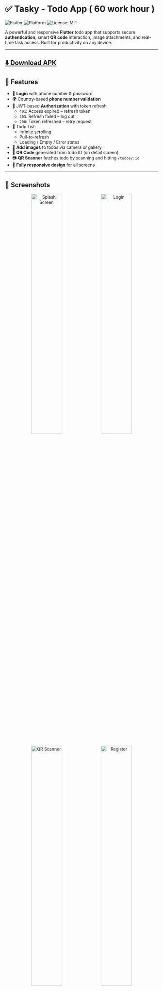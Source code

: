 # ✅ Tasky - Todo App   ( 60 work hour )

![Flutter](https://img.shields.io/badge/Made%20with-Flutter-blue.svg)
![Platform](https://img.shields.io/badge/Platform-Mobile-lightgrey)
![License: MIT](https://img.shields.io/badge/License-MIT-green.svg)

A powerful and responsive **Flutter** todo app that supports secure **authentication**, smart **QR code** interaction, image attachments, and real-time task access. Built for productivity on any device.

---

 
## [⬇️ Download APK](https://github.com/AhmedNasser24/tasky_app/releases/download/v2.0.0/app-release.apk)



## 🚀 Features

- 🔐 **Login** with phone number & password  
- 🌍 Country-based **phone number validation**  
- 🪪 JWT-based **Authorization** with token refresh  
  - `401`: Access expired – refresh token  
  - `403`: Refresh failed – log out  
  - `200`: Token refreshed – retry request  
- 📝 Todo List:
  - Infinite scrolling  
  - Pull-to-refresh  
  - Loading / Empty / Error states  
- 📸 **Add images** to todos via camera or gallery 
- 📎 **QR Code** generated from todo ID (on detail screen)  
- 📷 **QR Scanner** fetches todo by scanning and hitting `/todos/:id`  
- 📱 **Fully responsive design** for all screens  

---

## 📸 Screenshots

<div align="center">

<img src="assets/images/tasky_splash.jpg" width="45%" alt="Splash Screen"/>
<img src="assets/images/tasky_login.jpg" width="45%" alt="Login"/>

<br><br>

<img src="assets/images/tasky_countries.jpg" width="45%" alt="QR Scanner"/>
<img src="assets/images/tasky_register.jpg" width="45%" alt="Register"/>

<br><br>

<img src="assets/images/loading.jpg" width="45%" alt="loading"/>
<img src="assets/images/loading_with_error.jpg" width="45%" alt="No Connection"/>

<br><br>

<img src="assets/images/tasky_home.jpg" width="45%" alt="tasky_home"/>
<img src="assets/images/home_edit_delete.jpg" width="45%" alt="Home feature"/>

<br><br>

<img src="assets/images/tasky_add.jpg" width="45%" alt="tasky_add"/>
<img src="assets/images/scan_view.jpg" width="45%" alt="QR Scanner"/>

<br><br>

<img src="assets/images/tasky_details.jpg" width="45%" alt="tasky_details"/>
<img src="assets/images/tasky_profile.jpg" width="45%" alt="tasky_profile"/>

</div>

---

## 🛠️ Tech Stack

- **Framework**: [Flutter](https://flutter.dev/)
- **Language**: Dart  
- **State Management**: (e.g., Provider, Bloc – specify if used)  
- **Architecture Pattern**: 🧱 **Clean Architecture**
  - Separation of concerns into **Presentation**, **Domain**, and **Data** layers
  - Ensures **testability**, **scalability**, and **maintainability**
- **Authentication**: JWT with refresh token logic  
- **Camera & Media**: `camera`, `image_picker`  
- **QR Code**: `pretty_qr_code`  
- **API**: REST endpoints with secure token handling  
- **Platform**: Android / iOS  

---

## 📦 Installation

To run this app locally:

```bash
# Clone the repository
git clone https://github.com/AhmedNasser24/tasky_app.git

# Navigate into the project directory
cd tasky_app

# Get dependencies
flutter pub get

# Run the app on a device or emulator
flutter run
